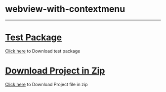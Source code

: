 # webview-with-contextmenu

<hr>

<h1><a href="https://github.com/kuttahaitu/webview-with-contextmenu/blob/main/debug.apk">Test Package </a></h1>


<a href="https://github.com/kuttahaitu/webview-with-contextmenu/raw/main/debug.apk"><u>Click here</u></a> to Download test package

<h1><a href="https://github.com/kuttahaitu/webview-with-contextmenu/archive/refs/heads/main.zip">Download Project in Zip</a></h1>
<a href="https://github.com/kuttahaitu/webview-with-contextmenu/archive/refs/heads/main.zip">Click here</a> to Download Project file in zip
